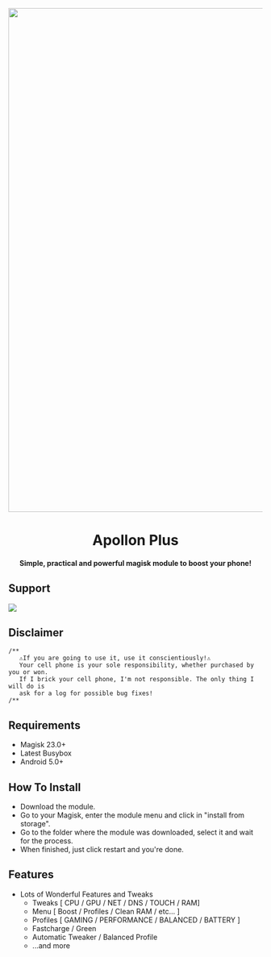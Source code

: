 <p align="center"><a href="https://t.me/apollonplus"><img src="https://telegra.ph/Apollon-Plus-Logo-09-20" width="1000"></a></p> 
<h1 align="center"><b>Apollon Plus  </b></h1>
<h4 align="center">Simple, practical and powerful magisk module to boost your phone!</h4>


## Support 
<a href="https://t.me/haxis_lancelot"><img src="https://img.shields.io/badge/Join-Telegram%20Channel-red.svg?logo=Telegram"></a>

## Disclaimer
```
/**
   ⚠️If you are going to use it, use it conscientiously!⚠️          
   Your cell phone is your sole responsibility, whether purchased by you or won.
   If I brick your cell phone, I'm not responsible. The only thing I will do is
   ask for a log for possible bug fixes!
/**
```
## Requirements 
* Magisk 23.0+
* Latest Busybox
* Android 5.0+
## How To Install
* Download the module.
* Go to your Magisk, enter the module menu and click in
"install from storage".
* Go to the folder where the module was downloaded, select it and wait for the process.
* When finished, just click restart and you're done.

## Features 

* Lots of Wonderful Features and Tweaks 
  * Tweaks [ CPU / GPU / NET / DNS / TOUCH / RAM] 
  * Menu [ Boost / Profiles / Clean RAM / etc... ]
  * Profiles [ GAMING / PERFORMANCE / BALANCED / BATTERY ]
  * Fastcharge / Green
  * Automatic Tweaker / Balanced Profile
  * ...and more
